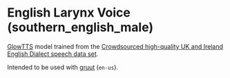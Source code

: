 # English Larynx Voice (southern\_english\_male)

[GlowTTS](https://github.com/rhasspy/glow-tts-train) model trained from the [Crowdsourced high-quality UK and Ireland English Dialect speech data set](http://openslr.org/83/).

Intended to be used with [gruut](https://github.com/rhasspy/gruut) (`en-us`).
